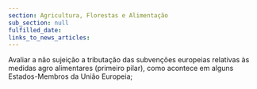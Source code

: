 ```yaml
---
section: Agricultura, Florestas e Alimentação
sub_section: null
fulfilled_date:
links_to_news_articles:
---
```


Avaliar a não sujeição a tributação das subvenções europeias relativas às medidas agro alimentares (primeiro pilar), como acontece em alguns Estados-Membros da União Europeia;